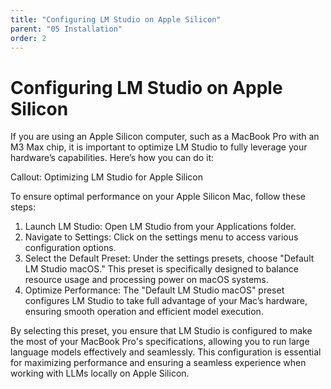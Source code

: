 ```yaml
---
title: "Configuring LM Studio on Apple Silicon"
parent: "05 Installation"
order: 2
---
```

# Configuring LM Studio on Apple Silicon

If you are using an Apple Silicon computer, such as a MacBook Pro with an M3 Max chip, it is important to optimize LM Studio to fully leverage your hardware’s capabilities. Here’s how you can do it:

Callout: Optimizing LM Studio for Apple Silicon

To ensure optimal performance on your Apple Silicon Mac, follow these steps:

1. Launch LM Studio: Open LM Studio from your Applications folder.
2. Navigate to Settings: Click on the settings menu to access various configuration options.
3. Select the Default Preset: Under the settings presets, choose "Default LM Studio macOS." This preset is specifically designed to balance resource usage and processing power on macOS systems.
4. Optimize Performance: The "Default LM Studio macOS" preset configures LM Studio to take full advantage of your Mac’s hardware, ensuring smooth operation and efficient model execution.

By selecting this preset, you ensure that LM Studio is configured to make the most of your MacBook Pro's specifications, allowing you to run large language models effectively and seamlessly. This configuration is essential for maximizing performance and ensuring a seamless experience when working with LLMs locally on Apple Silicon.

